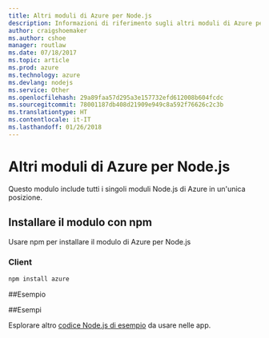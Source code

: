 ```yaml
---
title: Altri moduli di Azure per Node.js
description: Informazioni di riferimento sugli altri moduli di Azure per Node.js
author: craigshoemaker
ms.author: cshoe
manager: routlaw
ms.date: 07/18/2017
ms.topic: article
ms.prod: azure
ms.technology: azure
ms.devlang: nodejs
ms.service: Other
ms.openlocfilehash: 29a89faa57d295a3e157732efd612008b604fcdc
ms.sourcegitcommit: 78001187db408d21909e949c8a592f76626c2c3b
ms.translationtype: HT
ms.contentlocale: it-IT
ms.lasthandoff: 01/26/2018
---
```

# <a name="azure-other-modules-for-nodejs"></a>Altri moduli di Azure per Node.js

Questo modulo include tutti i singoli moduli Node.js di Azure in un'unica posizione.

## <a name="install-the-module-with-npm"></a>Installare il modulo con npm

Usare npm per installare il modulo di Azure per Node.js

### <a name="client"></a>Client

```bash
npm install azure
```

##<a name="example"></a>Esempio

##<a name="samples"></a>Esempi

Esplorare altro [codice Node.js di esempio](https://azure.microsoft.com/resources/samples/?platform=nodejs) da usare nelle app.